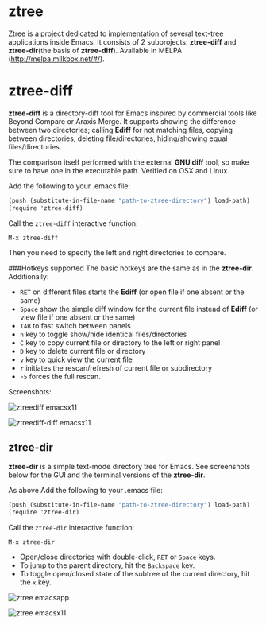 ztree
=====

Ztree is a project dedicated to implementation of several text-tree applications inside Emacs. It consists of 2 subprojects: **ztree-diff** and **ztree-dir**(the basis of **ztree-diff**). Available in MELPA (http://melpa.milkbox.net/#/).


ztree-diff
==========
**ztree-diff** is a directory-diff tool for Emacs inspired by commercial tools like Beyond Compare or Araxis Merge. It supports showing the difference between two directories; calling **Ediff** for not matching files, copying between directories, deleting file/directories, hiding/showing equal files/directories.

The comparison itself performed with the external **GNU diff** tool, so make sure to have one in the executable path. Verified on OSX and Linux.

Add the following to your .emacs file:

```scheme
(push (substitute-in-file-name "path-to-ztree-directory") load-path)
(require 'ztree-diff)
```

Call the `ztree-diff` interactive function:

```
M-x ztree-diff
```
Then you need to specify the left and right directories to compare.

###Hotkeys supported
The basic hotkeys are the same as in the **ztree-dir**. Additionally:
 * `RET` on different files starts the **Ediff** (or open file if one absent or the same)
 * `Space` show the simple diff window for the current file instead of **Ediff** (or view file if one absent or the same)
 * `TAB` to fast switch between panels
 * `h` key to toggle show/hide identical files/directories
 * `C` key to copy current file or directory to the left or right panel
 * `D` key to delete current file or directory
 * `v` key to quick view the current file
 * `r` initiates the rescan/refresh of current file or subdirectory
 * `F5` forces the full rescan.

Screenshots:

![ztreediff emacsx11](https://github.com/fourier/ztree/raw/screenshots/screenshots/emacs_diff_xterm.png "Emacs in xterm with ztree-diff")

![ztreediff-diff emacsx11](https://github.com/fourier/ztree/raw/screenshots/screenshots/emacs_diff_simplediff_xterm.png "Emacs in xterm with ztree-diff and simple diff")


ztree-dir
---------
**ztree-dir** is a simple text-mode directory tree for Emacs. See screenshots below for the GUI and the terminal versions of the **ztree-dir**.

As above Add the following to your .emacs file:

```scheme
(push (substitute-in-file-name "path-to-ztree-directory") load-path)
(require 'ztree-dir)
```

Call the `ztree-dir` interactive function:

```
M-x ztree-dir
```

* Open/close directories with double-click, `RET` or `Space` keys.
* To jump to the parent directory, hit the `Backspace` key.
* To toggle open/closed state of the subtree of the current directory, hit the `x` key.


![ztree emacsapp](https://github.com/fourier/ztree/raw/screenshots/screenshots/emacs_app.png "Emacs App with ztree-dir")

![ztree emacsx11](https://github.com/fourier/ztree/raw/screenshots/screenshots/emacs_xterm.png "Emacs in xterm with ztree-dir")

